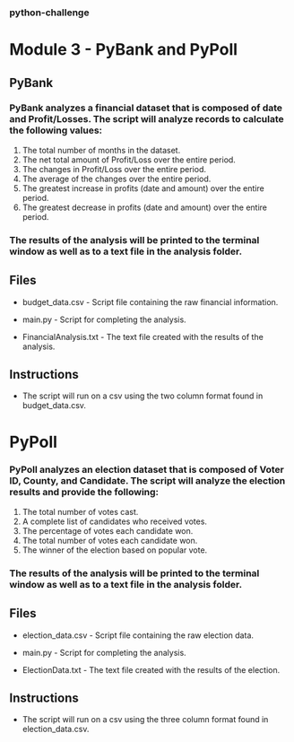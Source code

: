 ### python-challenge
# Module 3 - PyBank and PyPoll

## PyBank

### PyBank analyzes a financial dataset that is composed of date and Profit/Losses. The script will analyze records to calculate the following values:

1. The total number of months in the dataset.
2. The net total amount of Profit/Loss over the entire period.
3. The changes in Profit/Loss over the entire period.
4. The average of the changes over the entire period.
5. The greatest increase in profits (date and amount) over the entire period.
6. The greatest decrease in profits (date and amount) over the entire period.

### The results of the analysis will be printed to the terminal window as well as to a text file in the analysis folder.

## Files

* budget_data.csv - Script file containing the raw financial information.

* main.py - Script for completing the analysis.

* FinancialAnalysis.txt - The text file created with the results of the analysis.


## Instructions

* The script will run on a csv using the two column format found in budget_data.csv.
 

# PyPoll

### PyPoll analyzes an election dataset that is composed of Voter ID, County, and Candidate. The script will analyze the election results and provide the following:

1. The total number of votes cast.
2. A complete list of candidates who received votes.
3. The percentage of votes each candidate won.
4. The total number of votes each candidate won.
5. The winner of the election based on popular vote.


### The results of the analysis will be printed to the terminal window as well as to a text file in the analysis folder.

## Files

* election_data.csv - Script file containing the raw election data.

* main.py - Script for completing the analysis.

* ElectionData.txt - The text file created with the results of the election.


## Instructions

* The script will run on a csv using the three column format found in election_data.csv.
 









